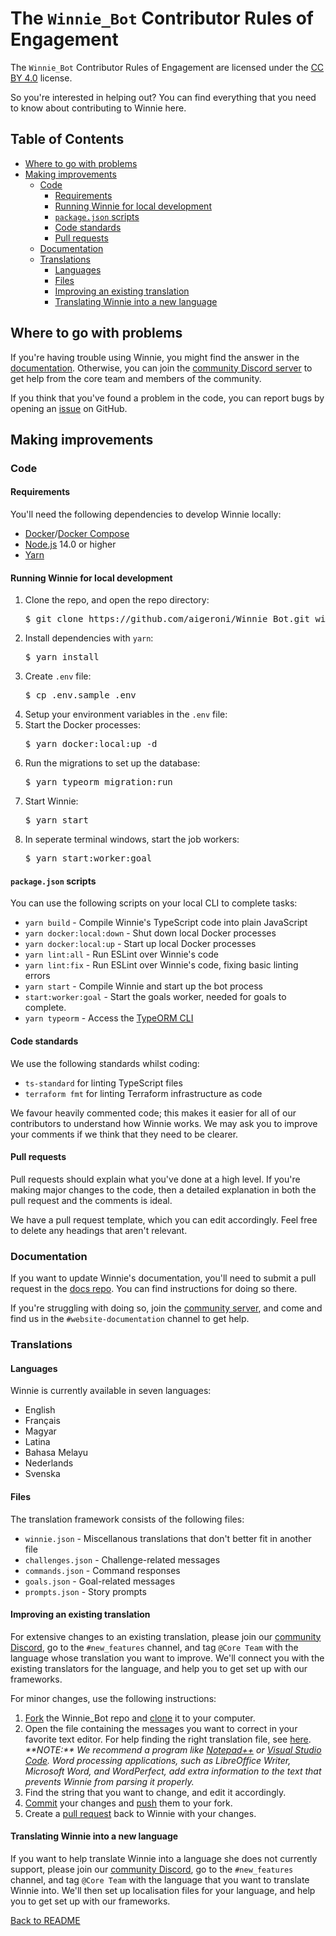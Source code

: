 # The `Winnie_Bot` Contributor Rules of Engagement

The `Winnie_Bot` Contributor Rules of Engagement are licensed under the [CC BY 4.0](https://creativecommons.org/licenses/by/4.0/) license.

So you're interested in helping out?  You can find everything that you need to know about contributing to Winnie here.

## Table of Contents

* [Where to go with problems](#where-to-go-with-problems)
* [Making improvements](#making-improvements)
  * [Code](#code)
    * [Requirements](#requirements)
    * [Running Winnie for local development](#running-winnie-for-local-development)
    * [`package.json` scripts](#packagejson-scripts)
    * [Code standards](#code-standards)
    * [Pull requests](#pull-requests)
  * [Documentation](#documentation)
  * [Translations](#translations)
    * [Languages](#languages)
    * [Files](#files)
    * [Improving an existing translation](#improving-an-existing-translation)
    * [Translating Winnie into a new language](#translating-winnie-into-a-new-language)

## Where to go with problems

If you're having trouble using Winnie, you might find the answer in the [documentation](https://github.com/aigeroni/Winnie_Docs).  Otherwise, you can join the [community Discord server](https://discord.gg/mvZZMhK) to get help from the core team and members of the community.

If you think that you've found a problem in the code, you can report bugs by opening an [issue](https://github.com/lisushka/Winnie_Bot/issues) on GitHub.

## Making improvements

### Code

#### Requirements

You'll need the following dependencies to develop Winnie locally:

* [Docker](https://www.docker.com/)/[Docker Compose](https://docs.docker.com/compose/)
* [Node.js](https://nodejs.org/en/) 14.0 or higher
* [Yarn](https://yarnpkg.com/)

#### Running Winnie for local development

<ol>
  <li>
    Clone the repo, and open the repo directory:
    <br>
    <pre>$ git clone https://github.com/aigeroni/Winnie_Bot.git winnie_bot && cd winnie_bot</pre>
  </li>
  <li>
    Install dependencies with <code>yarn</code>:
    <br>
    <pre>$ yarn install</pre>
  </li>
  <li>
    Create <code>.env</code> file:
    <br>
    <pre>$ cp .env.sample .env</pre>
  </li>
  <li>
    Setup your environment variables in the <code>.env</code> file:
  </li>
  <li>
    Start the Docker processes:
    <br>
    <pre>$ yarn docker:local:up -d</pre>
  </li>
  <li>
    Run the migrations to set up the database:
    <br>
    <pre>$ yarn typeorm migration:run</pre>
  </li>
  <li>
    Start Winnie:
    <br>
    <pre>$ yarn start</pre>
  </li>
  <li>
    In seperate terminal windows, start the job workers:
    <br>
    <pre>$ yarn start:worker:goal</pre>
  </li>
</ol>

#### `package.json` scripts

You can use the following scripts on your local CLI to complete tasks:

* `yarn build` - Compile Winnie's TypeScript code into plain JavaScript
* `yarn docker:local:down` - Shut down local Docker processes
* `yarn docker:local:up` - Start up local Docker processes
* `yarn lint:all` - Run ESLint over Winnie's code
* `yarn lint:fix` - Run ESLint over Winnie's code, fixing basic linting errors
* `yarn start` - Compile Winnie and start up the bot process
* `start:worker:goal` - Start the goals worker, needed for goals to complete.
* `yarn typeorm` - Access the [TypeORM CLI](https://typeorm.io/#/using-cli)

#### Code standards

We use the following standards whilst coding:

* `ts-standard` for linting TypeScript files
* `terraform fmt` for linting Terraform infrastructure as code

We favour heavily commented code; this makes it easier for all of our contributors to understand how Winnie works.  We may ask you to improve your comments if we think that they need to be clearer.

#### Pull requests

Pull requests should explain what you've done at a high level.  If you're making major changes to the code, then a detailed explanation in both the pull request and the comments is ideal.

We have a pull request template, which you can edit accordingly.  Feel free to delete any headings that aren't relevant.

### Documentation

If you want to update Winnie's documentation, you'll need to submit a pull request in the [docs repo](https://github.com/aigeroni/Winnie_Docs).  You can find instructions for doing so there.

If you're struggling with doing so, join the [community server](https://discord.gg/mvZZMhK), and come and find us in the `#website-documentation` channel to get help.

### Translations

#### Languages

Winnie is currently available in seven languages:

* English
* Français
* Magyar
* Latina
* Bahasa Melayu
* Nederlands
* Svenska

#### Files

The translation framework consists of the following files:

* `winnie.json` - Miscellanous translations that don't better fit in another file
* `challenges.json` - Challenge-related messages
* `commands.json` - Command responses
* `goals.json` - Goal-related messages
* `prompts.json` - Story prompts

#### Improving an existing translation

For extensive changes to an existing translation, please join our [community Discord](https://discord.gg/mvZZMhK), go to the `#new_features` channel, and tag `@Core Team` with the language whose translation you want to improve.  We'll connect you with the existing translators for the language, and help you to get set up with our frameworks.

For minor changes, use the following instructions:

<ol>
  <li>
    <a href="https://guides.github.com/activities/forking/">Fork</a> the Winnie_Bot repo and <a href="https://docs.github.com/en/.free-pro-team@latest/github/creating-cloning-and-archiving-repositories/cloning-a-repository">clone</a> it to your computer.
  </li>
  <li>
    Open the file containing the messages you want to correct in your favorite text editor. For help finding the right translation file, see <a href="files">here</a>.
    <br>
    <em>**NOTE:** We recommend a program like <a href="https://notepad-plus-plus.org/">Notepad++</a> or <a href="https://code.visualstudio.com/">Visual Studio Code</a>.  Word processing applications, such as LibreOffice Writer, Microsoft Word, and WordPerfect, add extra information to the text that prevents Winnie from parsing it properly.</em>
  </li>
  <li>
    Find the string that you want to change, and edit it accordingly.
  </li>
  <li>
    <a href="https://github.com/git-guides/git-commit">Commit</a> your changes and <a href="https://github.com/git-guides/git-push">push</a> them to your fork.
  </li>
  <li>
    Create a <a href="https://docs.github.com/en/free-pro-team@latest/desktop/contributing-and-collaborating-using-github-desktop/creating-an-issue-or-pull-request#creating-a-pull-request">pull request</a> back to Winnie with your changes.
  </li>
</ol>

#### Translating Winnie into a new language

If you want to help translate Winnie into a language she does not currently support, please join our [community Discord](https://discord.gg/mvZZMhK), go to the `#new_features` channel, and tag `@Core Team` with the language that you want to translate Winnie into.  We'll then set up localisation files for your language, and help you to get set up with our frameworks.

[Back to README](./README.md)
